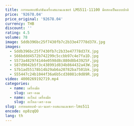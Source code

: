 ```yaml
---
title: การทดสอบฟังก์ชันเครื่องสแกนเลเซอร์ LMS511-11100 มือสองเป็นแบบปกติ
price: '92678.04'
price_original: '92678.04'
currency: THB
discount: ''
rating: 4.5
volume: 78
image: Sddb396bc25f7430fb7c2b33e47778d37X.jpg
images:
  - Sddb396bc25f7430fb7c2b33e47778d37X.jpg
  - S66bddd4572b742299c5ccbb97c4e7fa1D.jpg
  - S573a482974144e0598d8c880d8b43925F.jpg
  - S87d9042b5f3c438991d834b864432a43W.jpg
  - S7b1ad55178b14b29ab6a20782ba7501bk.jpg
  - S55447c24b1044f36a6b5cd38081c0d89R.jpg
video: 4000269192719.mp4
categories:
  - name: เครื่องมือ
    slug: เคร-องม
  - name: อะไหล่ เครื่องมือ
    slug: อะไหล-เคร-องม
slug: การทดสอบฟ-งก-นเคร-องสแกนเลเซอร-lms511
encode: op8zqQO
lang: th
---
```

  
